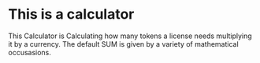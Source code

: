 # This is a calculator

This Calculator is Calculating how many tokens a license needs multiplying it by a currency. The default SUM is given by a variety of mathematical occusasions.